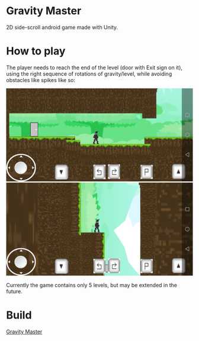 # Gravity Master
2D side-scroll android game made with Unity.

# How to play
The player needs to reach the end of the level (door with Exit sign on it), using the right sequence of rotations of gravity/level, while avoiding obstacles like spikes like so:

![Image description](images/screenshot_1.jpg) 
![Image description](images/screenshot_2.jpg)

Currently the game contains only 5 levels, but may be extended in the future.

# Build
<a href="builds/GravityMasterAndroid.rar" download>Gravity Master</a>
